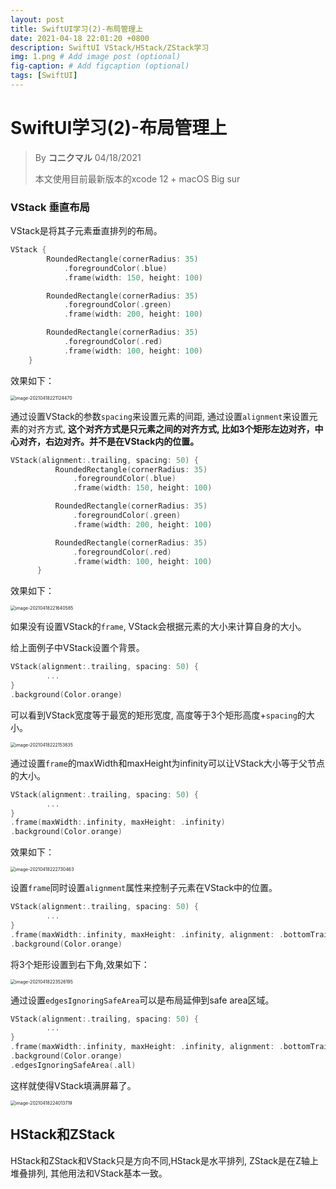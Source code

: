 ```yaml
---
layout: post
title: SwiftUI学习(2)-布局管理上
date: 2021-04-18 22:01:20 +0800
description: SwiftUI VStack/HStack/ZStack学习
img: 1.png # Add image post (optional)
fig-caption: # Add figcaption (optional)
tags: [SwiftUI]
---
```


# SwiftUI学习(2)-布局管理上

> By **コニクマル** 04/18/2021 
>
> 本文使用目前最新版本的xcode 12 + macOS Big sur

### VStack 垂直布局

VStack是将其子元素垂直排列的布局。

```swift
VStack {
        RoundedRectangle(cornerRadius: 35)
            .foregroundColor(.blue)
            .frame(width: 150, height: 100)

        RoundedRectangle(cornerRadius: 35)
            .foregroundColor(.green)
            .frame(width: 200, height: 100)

        RoundedRectangle(cornerRadius: 35)
            .foregroundColor(.red)
            .frame(width: 100, height: 100)
    }
```

效果如下：

<img src="/assets/img/image-20210418221124470.png" alt="image-20210418221124470" style="zoom:50%;" />

通过设置VStack的参数`spacing`来设置元素的间距, 通过设置`alignment`来设置元素的对齐方式, **这个对齐方式是只元素之间的对齐方式, 比如3个矩形左边对齐，中心对齐，右边对齐。并不是在VStack内的位置。**

```swift
VStack(alignment:.trailing, spacing: 50) {
          RoundedRectangle(cornerRadius: 35)
              .foregroundColor(.blue)
              .frame(width: 150, height: 100)

          RoundedRectangle(cornerRadius: 35)
              .foregroundColor(.green)
              .frame(width: 200, height: 100)

          RoundedRectangle(cornerRadius: 35)
              .foregroundColor(.red)
              .frame(width: 100, height: 100)
      }
```

效果如下：

<img src="/assets/img/image-20210418221640585.png" alt="image-20210418221640585" style="zoom:50%;" />

如果没有设置VStack的`frame`,  VStack会根据元素的大小来计算自身的大小。

给上面例子中VStack设置个背景。

```swift
VStack(alignment:.trailing, spacing: 50) {
		...
}
.background(Color.orange)
```

可以看到VStack宽度等于最宽的矩形宽度, 高度等于3个矩形高度+`spacing`的大小。

<img src="/assets/img/image-20210418222153835.png" alt="image-20210418222153835" style="zoom:50%;" />

通过设置`frame`的maxWidth和maxHeight为infinity可以让VStack大小等于父节点的大小。

```swift
VStack(alignment:.trailing, spacing: 50) {
		...
}
.frame(maxWidth:.infinity, maxHeight: .infinity)
.background(Color.orange)
```

效果如下：

<img src="/assets/img/image-20210418222730463.png" alt="image-20210418222730463" style="zoom:50%;">

设置`frame`同时设置`alignment`属性来控制子元素在VStack中的位置。

```swift
VStack(alignment:.trailing, spacing: 50) {
		...
}
.frame(maxWidth:.infinity, maxHeight: .infinity, alignment: .bottomTrailing)
.background(Color.orange)
```

将3个矩形设置到右下角,效果如下：

<img src="/assets/img/image-20210418223526195.png" alt="image-20210418223526195" style="zoom:50%;" />

通过设置`edgesIgnoringSafeArea`可以是布局延伸到safe area区域。

```swift
VStack(alignment:.trailing, spacing: 50) {
		...
}
.frame(maxWidth:.infinity, maxHeight: .infinity, alignment: .bottomTrailing)
.background(Color.orange)
.edgesIgnoringSafeArea(.all)
```

这样就使得VStack填满屏幕了。

<img src="/assets/img/image-20210418224013719.png" alt="image-20210418224013719" style="zoom:50%;">

## HStack和ZStack

HStack和ZStack和VStack只是方向不同,HStack是水平排列, ZStack是在Z轴上堆叠排列, 其他用法和VStack基本一致。